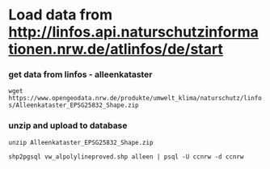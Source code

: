 # Load data from http://linfos.api.naturschutzinformationen.nrw.de/atlinfos/de/start 

### get data from linfos - alleenkataster
`wget https://www.opengeodata.nrw.de/produkte/umwelt_klima/naturschutz/linfos/Alleenkataster_EPSG25832_Shape.zip`

### unzip and upload to database
`unzip Alleenkataster_EPSG25832_Shape.zip`

`shp2pgsql vw_alpolylineproved.shp alleen | psql -U ccnrw -d ccnrw`

